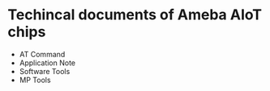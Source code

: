 # Techincal documents of Ameba AIoT chips
- AT Command
- Application Note
- Software Tools
- MP Tools
